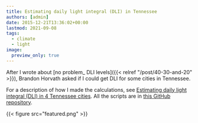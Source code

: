 ```yaml
---
title: Estimating daily light integral (DLI) in Tennessee
authors: [admin]
date: 2015-12-21T13:36:02+00:00
lastmod: 2021-09-08
tags:
  - climate
  - light
image:
  preview_only: true
---
```


After I wrote about [no problem_ DLI levels]({{< relref "/post/40-30-and-20" >}}), Brandon Horvath asked if I could get DLI for some cities in Tennessee.

For a description of how I made the calculations, see [Estimating daily light integral (DLI) in 4 Tennessee cities](http://www.seminar.asianturfgrass.com/tn_dli_description.html). All the scripts are in [this GitHub repository](https://github.com/micahwoods/dli_tn).

{{< figure src="featured.png" >}}
